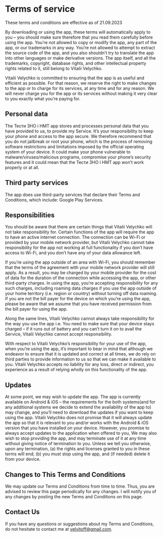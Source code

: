 # Terms of service
These terms and conditions are effective as of 21.09.2023

By downloading or using the app, these terms will automatically apply to you – you should make sure
therefore that you read them carefully before using the app. You’re not allowed to copy or modify
the app, any part of the app, or our trademarks in any way. You’re not allowed to attempt to extract
the source code of the app, and you also shouldn’t try to translate the app into other languages or
make derivative versions. The app itself, and all the trademarks, copyright, database rights, and
other intellectual property rights related to it, still belong to Vitalii Velychko.

Vitalii Velychko is committed to ensuring that the app is as useful and efficient as possible.
For that reason, we reserve the right to make changes to the app or to charge for its services, at any time and for any reason.
We will never charge you for the app or its services without making it very clear to you exactly what you’re paying for.

## Personal data
The Тести ЗНО і НМТ app stores and processes personal data that you have provided to us, to provide my Service.
It’s your responsibility to keep your phone and access to the app secure. We therefore recommend that you do not
jailbreak or root your phone, which is the process of removing software restrictions and limitations imposed by
the official operating system of your device. It could make your phone vulnerable to malware/viruses/malicious
programs, compromise your phone’s security features and it could mean that the Тести ЗНО і НМТ app won’t work
properly or at all.

## Third party services
The app does use third-party services that declare their Terms and Conditions, which include: Google Play Services.

## Responsibilities
You should be aware that there are certain things that Vitalii Velychko will not take responsibility for.
Certain functions of the app will require the app to have an active internet connection.
The connection can be Wi-Fi or provided by your mobile network provider, but Vitalii Velychko
cannot take responsibility for the app not working at full functionality if you don’t have access to Wi-Fi,
and you don’t have any of your data allowance left.

If you’re using the app outside of an area with Wi-Fi, you should remember that the terms of the agreement
with your mobile network provider will still apply. As a result, you may be charged by your mobile provider
for the cost of data for the duration of the connection while accessing the app, or other third-party charges.
In using the app, you’re accepting responsibility for any such charges, including roaming data charges
if you use the app outside of your home territory (i.e. region or country) without turning off data roaming.
If you are not the bill payer for the device on which you’re using the app, please be aware that we assume
that you have received permission from the bill payer for using the app.

Along the same lines, Vitalii Velychko cannot always take responsibility for the way you use the app i.e.
You need to make sure that your device stays charged – if it runs out of battery and you can’t turn it on
to avail the Service, Vitalii Velychko cannot accept responsibility.

With respect to Vitalii Velychko’s responsibility for your use of the app, when you’re using the app,
it’s important to bear in mind that although we endeavor to ensure that it is updated and correct at all times,
we do rely on third parties to provide information to us so that we can make it available to you.
Vitalii Velychko accepts no liability for any loss, direct or indirect, you experience as a result
of relying wholly on this functionality of the app.

## Updates
At some point, we may wish to update the app.
The app is currently available on Android & iOS – the requirements for the both systems(and for any additional systems we decide to extend the availability of the app to) may change,
and you’ll need to download the updates if you want to keep using the app.
Vitalii Velychko does not promise that it will always update the app so that it is relevant to you and/or works with the Android & iOS version that you have installed on your device.
However, you promise to always accept updates to the application when offered to you, We may also wish to stop providing the app, and may terminate use of it at any time without
giving notice of termination to you. Unless we tell you otherwise, upon any termination, (a) the rights and licenses granted to you in these terms will end;
(b) you must stop using the app, and (if needed) delete it from your device.

## Changes to This Terms and Conditions

We may update our Terms and Conditions from time to time.
Thus, you are advised to review this page periodically for any changes.
I will notify you of any changes by posting the new Terms and Conditions on this page.



## Contact Us

If you have any questions or suggestions about my Terms and Conditions,
do not hesitate to contact me at velvitoff@gmail.com.
